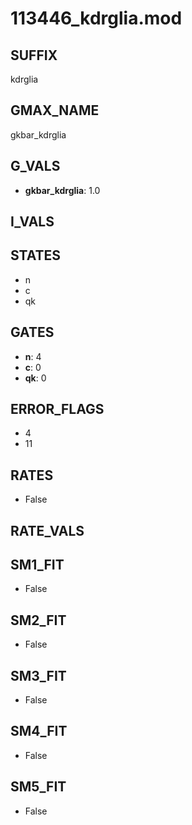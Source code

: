 # 113446_kdrglia.mod

## SUFFIX

kdrglia

## GMAX_NAME

gkbar_kdrglia

## G_VALS

- **gkbar_kdrglia**: 1.0

## I_VALS


## STATES

- n
- c
- qk

## GATES

- **n**: 4
- **c**: 0
- **qk**: 0

## ERROR_FLAGS

- 4
- 11

## RATES

- False

## RATE_VALS


## SM1_FIT

- False

## SM2_FIT

- False

## SM3_FIT

- False

## SM4_FIT

- False

## SM5_FIT

- False


